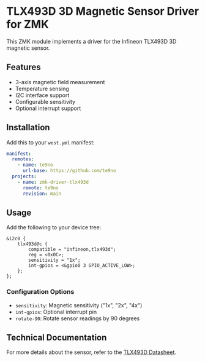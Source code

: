 # TLX493D 3D Magnetic Sensor Driver for ZMK

This ZMK module implements a driver for the Infineon TLX493D 3D magnetic sensor.

## Features

- 3-axis magnetic field measurement
- Temperature sensing
- I2C interface support
- Configurable sensitivity
- Optional interrupt support

## Installation

Add this to your `west.yml` manifest:

```yaml
manifest:
  remotes:
    - name: te9no
      url-base: https://github.com/te9no
  projects:
    - name: zmk-driver-tlx493d
      remote: te9no
      revision: main
```

## Usage

Add the following to your device tree:

```dts
&i2c0 {
    tlx493d@c {
        compatible = "infineon,tlx493d";
        reg = <0x0C>;
        sensitivity = "1x";
        int-gpios = <&gpio0 3 GPIO_ACTIVE_LOW>;
    };
};
```

### Configuration Options

- `sensitivity`: Magnetic sensitivity ("1x", "2x", "4x")
- `int-gpios`: Optional interrupt pin
- `rotate-90`: Rotate sensor readings by 90 degrees

## Technical Documentation

For more details about the sensor, refer to the [TLX493D Datasheet](https://www.infineon.com/dgdl/Infineon-TLX493D-DataSheet-v01_00-EN.pdf).
